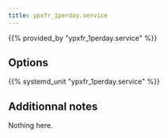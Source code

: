 ```yaml
---
title: ypxfr_1perday.service
---
```


{{% provided_by "ypxfr_1perday.service" %}}

## Options

{{% systemd_unit "ypxfr_1perday.service" %}}

## Additionnal notes

Nothing here.